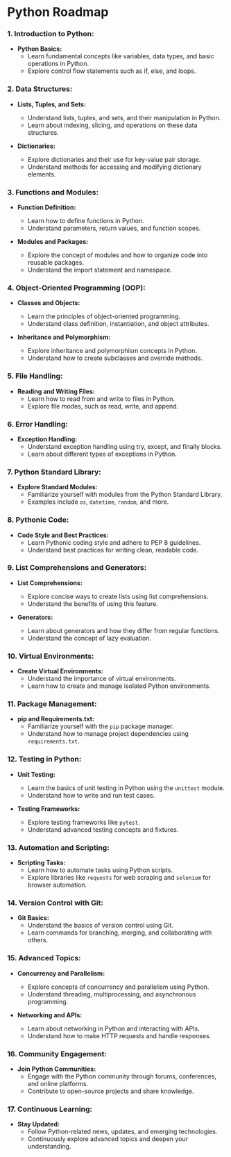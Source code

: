 # Python Roadmap

### 1\. **Introduction to Python:**

*   **Python Basics:**
    *   Learn fundamental concepts like variables, data types, and basic operations in Python.
    *   Explore control flow statements such as if, else, and loops.

### 2\. **Data Structures:**

*   **Lists, Tuples, and Sets:**
    
    *   Understand lists, tuples, and sets, and their manipulation in Python.
    *   Learn about indexing, slicing, and operations on these data structures.
*   **Dictionaries:**
    
    *   Explore dictionaries and their use for key-value pair storage.
    *   Understand methods for accessing and modifying dictionary elements.

### 3\. **Functions and Modules:**

*   **Function Definition:**
    
    *   Learn how to define functions in Python.
    *   Understand parameters, return values, and function scopes.
*   **Modules and Packages:**
    
    *   Explore the concept of modules and how to organize code into reusable packages.
    *   Understand the import statement and namespace.

### 4\. **Object-Oriented Programming (OOP):**

*   **Classes and Objects:**
    
    *   Learn the principles of object-oriented programming.
    *   Understand class definition, instantiation, and object attributes.
*   **Inheritance and Polymorphism:**
    
    *   Explore inheritance and polymorphism concepts in Python.
    *   Understand how to create subclasses and override methods.

### 5\. **File Handling:**

*   **Reading and Writing Files:**
    *   Learn how to read from and write to files in Python.
    *   Explore file modes, such as read, write, and append.

### 6\. **Error Handling:**

*   **Exception Handling:**
    *   Understand exception handling using try, except, and finally blocks.
    *   Learn about different types of exceptions in Python.

### 7\. **Python Standard Library:**

*   **Explore Standard Modules:**
    *   Familiarize yourself with modules from the Python Standard Library.
    *   Examples include `os`, `datetime`, `random`, and more.

### 8\. **Pythonic Code:**

*   **Code Style and Best Practices:**
    *   Learn Pythonic coding style and adhere to PEP 8 guidelines.
    *   Understand best practices for writing clean, readable code.

### 9\. **List Comprehensions and Generators:**

*   **List Comprehensions:**
    
    *   Explore concise ways to create lists using list comprehensions.
    *   Understand the benefits of using this feature.
*   **Generators:**
    
    *   Learn about generators and how they differ from regular functions.
    *   Understand the concept of lazy evaluation.

### 10\. **Virtual Environments:**

*   **Create Virtual Environments:**
    *   Understand the importance of virtual environments.
    *   Learn how to create and manage isolated Python environments.

### 11\. **Package Management:**

*   **pip and Requirements.txt:**
    *   Familiarize yourself with the `pip` package manager.
    *   Understand how to manage project dependencies using `requirements.txt`.

### 12\. **Testing in Python:**

*   **Unit Testing:**
    
    *   Learn the basics of unit testing in Python using the `unittest` module.
    *   Understand how to write and run test cases.
*   **Testing Frameworks:**
    
    *   Explore testing frameworks like `pytest`.
    *   Understand advanced testing concepts and fixtures.

### 13\. **Automation and Scripting:**

*   **Scripting Tasks:**
    *   Learn how to automate tasks using Python scripts.
    *   Explore libraries like `requests` for web scraping and `selenium` for browser automation.

### 14\. **Version Control with Git:**

*   **Git Basics:**
    *   Understand the basics of version control using Git.
    *   Learn commands for branching, merging, and collaborating with others.

### 15\. **Advanced Topics:**

*   **Concurrency and Parallelism:**
    
    *   Explore concepts of concurrency and parallelism using Python.
    *   Understand threading, multiprocessing, and asynchronous programming.
*   **Networking and APIs:**
    
    *   Learn about networking in Python and interacting with APIs.
    *   Understand how to make HTTP requests and handle responses.

### 16\. **Community Engagement:**

*   **Join Python Communities:**
    *   Engage with the Python community through forums, conferences, and online platforms.
    *   Contribute to open-source projects and share knowledge.

### 17\. **Continuous Learning:**

*   **Stay Updated:**
    *   Follow Python-related news, updates, and emerging technologies.
    *   Continuously explore advanced topics and deepen your understanding.